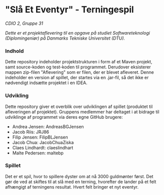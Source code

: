 # "Slå Et Eventyr" - Terningespil
*CDIO 2, Gruppe 31*

*Dette er et projektaflevering til en opgave på studiet Softwareteknologi (Diplomingeniør) på Danmarks Tekniske Universitet (DTU).*

### Indhold
Dette repository indeholder projektstrukturen i form af et Maven projekt, samt source-koden og test-koden til programmet.
Derudover eksisterer mappen zip-filen "Aflevering" som er filen, der er blevet afleveret. Denne indeholder en version af spillet, der startes via en .jar-fil,
så det ikke er nødvendigt indsætte projektet i en IDEA.

### Udvikling
Dette repository giver et overblik over udviklingen af spillet (produktet til afleveringen af projektet). 
Gruppens medlemmer har deltaget i at bidrage til udviklinge af programmet via deres egne GitHub brugere:

  * Andrea Jensen: AndreasBGJensen
  * Jacob Riis: JRJ86
  * Filip Jensen: FilipBLJensen
  * Jacob Chua: JacobChuaZiska
  * Claes Lindhardt: claeslindhart
  * Malte Pedersen: maltebp

### Spillet
Det er et spil, hvor to spillere dyster om at nå 3000 guldmønter først. Det gør de ved at skiftes til at slå med en terning, 
hvorefter de lander på et felt afhængigt af terningens resultat. Hvert felt bringer et nyt eventyr.
